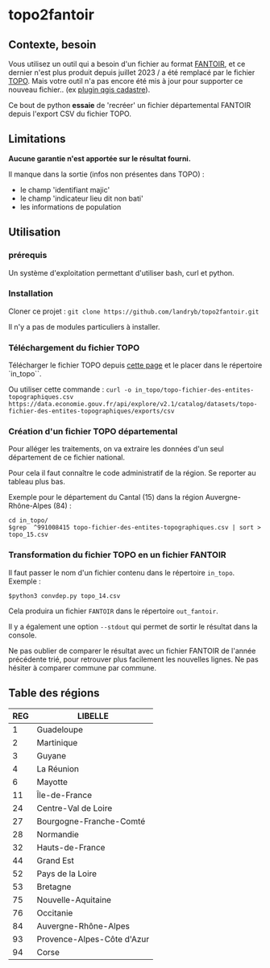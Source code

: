 # topo2fantoir

## Contexte, besoin

Vous utilisez un outil qui a besoin d'un fichier au format
[FANTOIR](https://fr.wikipedia.org/wiki/FANTOIR), et ce dernier n'est plus
produit depuis juillet 2023 / a été remplacé par le fichier
[TOPO](https://www.data.gouv.fr/fr/datasets/fichier-des-entites-topographiques-topo-dgfip-1/).
Mais votre outil n'a pas encore été mis à jour pour supporter ce nouveau
fichier.. (ex [plugin qgis cadastre](https://github.com/3liz/QgisCadastrePlugin/issues/345)).

Ce bout de python **essaie** de 'recréer' un fichier départemental FANTOIR depuis
l'export CSV du fichier TOPO.


## Limitations

**Aucune garantie n'est apportée sur le résultat fourni.**

Il manque dans la sortie (infos non présentes dans TOPO) :
- le champ 'identifiant majic'
- le champ 'indicateur lieu dit non bati'
- les informations de population


## Utilisation

### prérequis

Un système d'exploitation permettant d'utiliser bash, curl et python.


### Installation

Cloner ce projet : `git clone https://github.com/landryb/topo2fantoir.git`

Il n'y a pas de modules particuliers à installer.


### Téléchargement du fichier TOPO

Télécharger le fichier TOPO depuis [cette page](https://www.data.gouv.fr/fr/datasets/fichier-des-entites-topographiques-topo-dgfip-1/) et le placer dans le répertoire `in_topo``.

Ou utiliser cette commande : `curl -o in_topo/topo-fichier-des-entites-topographiques.csv https://data.economie.gouv.fr/api/explore/v2.1/catalog/datasets/topo-fichier-des-entites-topographiques/exports/csv`


### Création d'un fichier TOPO départemental

Pour alléger les traitements, on va extraire les données d'un seul département de ce fichier national.

Pour cela il faut connaître le code administratif de la région. Se reporter au tableau plus bas.

Exemple pour le département du Cantal (15) dans la région Auvergne-Rhône-Alpes (84) :

```
cd in_topo/
$grep  ^991008415 topo-fichier-des-entites-topographiques.csv | sort > topo_15.csv
```

### Transformation du fichier TOPO en un fichier FANTOIR

Il faut passer le nom d'un fichier contenu dans le répertoire `in_topo`. Exemple :

```
$python3 convdep.py topo_14.csv
```

Cela produira un fichier `FANTOIR` dans le répertoire `out_fantoir`.

Il y a également une option `--stdout` qui permet de sortir le résultat dans la console.


Ne pas oublier de comparer le résultat avec un fichier FANTOIR de l'année précédente trié, pour retrouver plus facilement les nouvelles lignes. Ne pas hésiter à comparer commune par commune.


## Table des régions

| REG | LIBELLE                      |
|-----|------------------------------|
| 1   | Guadeloupe                   |
| 2   | Martinique                   |
| 3   | Guyane                       |
| 4   | La Réunion                   |
| 6   | Mayotte                      |
| 11  | Île-de-France                |
| 24  | Centre-Val de Loire          |
| 27  | Bourgogne-Franche-Comté      |
| 28  | Normandie                    |
| 32  | Hauts-de-France              |
| 44  | Grand Est                    |
| 52  | Pays de la Loire             |
| 53  | Bretagne                     |
| 75  | Nouvelle-Aquitaine           |
| 76  | Occitanie                    |
| 84  | Auvergne-Rhône-Alpes         |
| 93  | Provence-Alpes-Côte d'Azur   |
| 94  | Corse                        |

